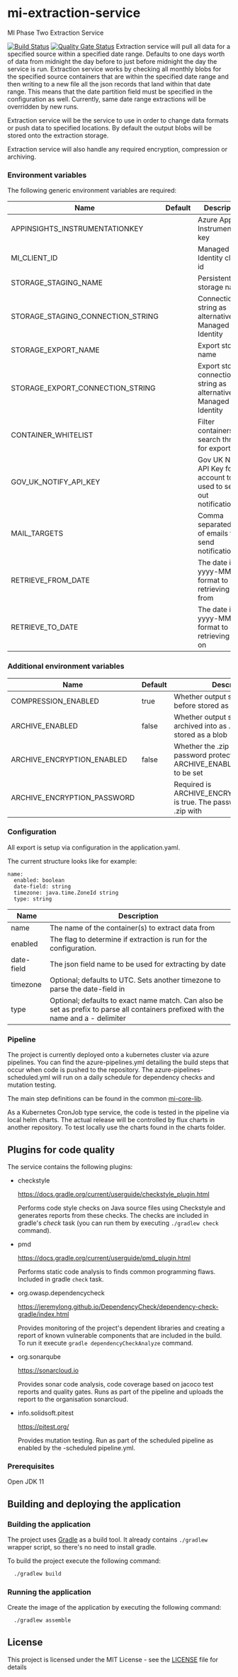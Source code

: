 # mi-extraction-service
MI Phase Two Extraction Service

[![Build Status](https://dev.azure.com/hmcts/MI%20Reporting/_apis/build/status/hmcts.mi-extraction-service?branchName=master)](https://dev.azure.com/hmcts/MI%20Reporting/_build/latest?definitionId=298&branchName=master)
[![Quality Gate Status](https://sonarcloud.io/api/project_badges/measure?project=uk.gov.hmcts.reform%3Ami-extraction-service&metric=alert_status)](https://sonarcloud.io/dashboard?id=uk.gov.hmcts.reform%3Ami-extraction-service)
Extraction service will pull all data for a specified source within a specified date range. Defaults to one days worth of data from midnight the day before to just before midnight the day the service is run.
Extraction service works by checking all monthly blobs for the specified source containers that are within the specified date range and then writing to a new file all the json records that land within that date range.
This means that the date partition field must be specified in the configuration as well.
Currently, same date range extractions will be overridden by new runs.

Extraction service will be the service to use in order to change data formats or push data to specified locations.
By default the output blobs will be stored onto the extraction storage.

Extraction service will also handle any required encryption, compression or archiving.

### Environment variables
The following generic environment variables are required:

| Name | Default | Description |
|------|---------|-------------|
|APPINSIGHTS_INSTRUMENTATIONKEY||Azure App Instrumentation key|
|MI_CLIENT_ID||Managed Identity client id|
|STORAGE_STAGING_NAME||Persistent storage name|
|STORAGE_STAGING_CONNECTION_STRING||Connection string as alternative to Managed Identity|
|STORAGE_EXPORT_NAME||Export storage name|
|STORAGE_EXPORT_CONNECTION_STRING||Export storage connection string as alternative to Managed Identity|
|CONTAINER_WHITELIST||Filter containers to search through for export|
|GOV_UK_NOTIFY_API_KEY||Gov UK Notify API Key for the account to be used to send out notifications|
|MAIL_TARGETS||Comma separated list of emails to send notifications to|
|RETRIEVE_FROM_DATE||The date in yyyy-MM-dd format to start retrieving data from|
|RETRIEVE_TO_DATE||The date in yyyy-MM-dd format to stop retrieving data on|

### Additional environment variables

| Name | Default | Description |
|------|---------|-------------|
|COMPRESSION_ENABLED|true|Whether output should be gzipped before stored as blob|
|ARCHIVE_ENABLED|false|Whether output should be archived into as .zip before being stored as a blob|
|ARCHIVE_ENCRYPTION_ENABLED|false|Whether the .zip should be password protected. Requires ARCHIVE_ENABLED and password to be set|
|ARCHIVE_ENCRYPTION_PASSWORD||Required is ARCHIVE_ENCRYPTION_ENABLED is true. The password to lock the .zip with|

### Configuration

All export is setup via configuration in the application.yaml.

The current structure looks like for example:

    name:
      enabled: boolean
      date-field: string
      timezone: java.time.ZoneId string
      type: string

| Name | Description |
|------|-------------|
|name|The name of the container(s) to extract data from|
|enabled|The flag to determine if extraction is run for the configuration.
|date-field|The json field name to be used for extracting by date|
|timezone|Optional; defaults to UTC. Sets another timezone to parse the date-field in|
|type|Optional; defaults to exact name match. Can also be set as prefix to parse all containers prefixed with the name and a - delimiter|

### Pipeline

The project is currently deployed onto a kubernetes cluster via azure pipelines.
You can find the azure-pipelines.yml detailing the build steps that occur when code is pushed to the repository.
The azure-pipelines-scheduled.yml will run on a daily schedule for dependency checks and mutation testing.

The main step definitions can be found in the common [mi-core-lib](https://github.com/hmcts/mi-core-lib).

As a Kubernetes CronJob type service, the code is tested in the pipeline via local helm charts.
The actual release will be controlled by flux charts in another repository. To test locally use the charts found in the charts folder.

## Plugins for code quality

The service contains the following plugins:

  * checkstyle

    https://docs.gradle.org/current/userguide/checkstyle_plugin.html

    Performs code style checks on Java source files using Checkstyle and generates reports from these checks.
    The checks are included in gradle's *check* task (you can run them by executing `./gradlew check` command).

  * pmd

    https://docs.gradle.org/current/userguide/pmd_plugin.html

    Performs static code analysis to finds common programming flaws. Included in gradle `check` task.

  * org.owasp.dependencycheck

    https://jeremylong.github.io/DependencyCheck/dependency-check-gradle/index.html

    Provides monitoring of the project's dependent libraries and creating a report
    of known vulnerable components that are included in the build. To run it
    execute `gradle dependencyCheckAnalyze` command.

  * org.sonarqube

    https://sonarcloud.io

    Provides sonar code analysis, code coverage based on jacoco test reports and quality gates.
    Runs as part of the pipeline and uploads the report to the organisation sonarcloud.

  * info.solidsoft.pitest

    https://pitest.org/

    Provides mutation testing. Run as part of the scheduled pipeline as enabled by the -scheduled pipeline.yml.

### Prerequisites
Open JDK 11

## Building and deploying the application

### Building the application

The project uses [Gradle](https://gradle.org) as a build tool. It already contains
`./gradlew` wrapper script, so there's no need to install gradle.

To build the project execute the following command:

```bash
  ./gradlew build
```

### Running the application

Create the image of the application by executing the following command:

```bash
  ./gradlew assemble
```

## License

This project is licensed under the MIT License - see the [LICENSE](LICENSE) file for details
